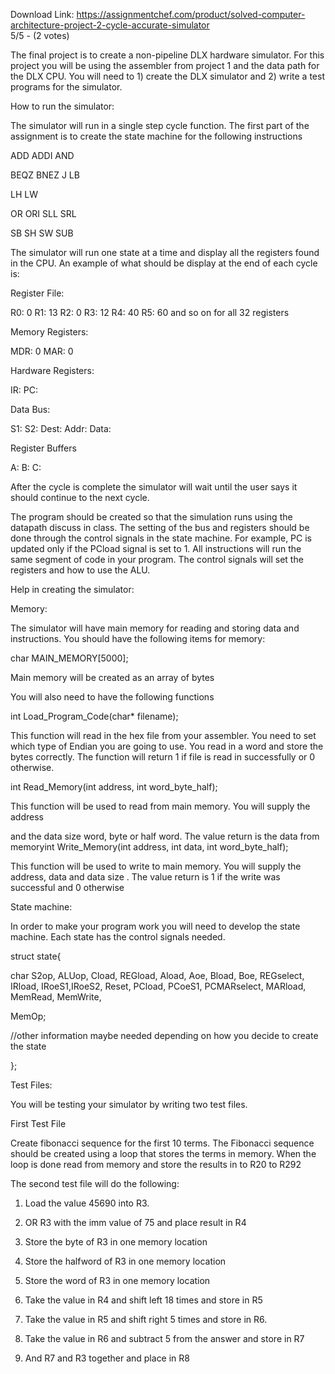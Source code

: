 Download Link: https://assignmentchef.com/product/solved-computer-architecture-project-2-cycle-accurate-simulator
<br>
5/5 - (2 votes)

The final project is to create a non-pipeline DLX hardware simulator.  For this project you will be using the assembler from project 1 and the data path for the DLX CPU.  You will need to 1) create the DLX simulator and 2) write a test programs for the simulator.



How to run the simulator:

The simulator will run in a single step cycle function.  The first part of the assignment is  to create the state machine for the following instructions

ADD      ADDI      AND

BEQZ      BNEZ      J      LB

LH      LW

OR      ORI      SLL      SRL

SB      SH      SW      SUB

The simulator will run one state at a time and display all the registers found in the CPU.  An example of what should be display at the end of each cycle is:

Register File:

R0: 0   R1: 13   R2:  0  R3:  12  R4: 40  R5: 60  and so on for all 32 registers

Memory Registers:

MDR:  0   MAR: 0

Hardware Registers:

IR:             PC:

Data Bus:

S1:             S2:             Dest:          Addr:               Data:

Register Buffers

A:              B:                C:

After the cycle is complete the simulator will wait until the user says it should continue to the next cycle.

The program should be created so that the simulation runs using the datapath discuss in class. The setting of the bus and registers should be done through the control signals in the state machine. For example, PC is updated only if the PCload signal is set to 1. All instructions will run the same segment of code in your program. The control signals will set the registers and how to use the ALU.

Help in creating the simulator:

Memory:

The simulator will have main memory for reading and storing data and instructions.  You should have the following items for memory:

char MAIN_MEMORY[5000];

Main memory will be created as an array of bytes

You will also need to have the following functions

int Load_Program_Code(char* filename);

This function will read in the hex file from your assembler.  You need to set which type of Endian you are going to use. You read in a word and store the bytes correctly. The function will return 1 if file is read in successfully or 0 otherwise.

int Read_Memory(int address, int word_byte_half);

This function will be used to read from main memory.  You will supply the address

and the data size word, byte or half word. The value return is the data from memoryint Write_Memory(int address, int data, int word_byte_half);

This function will be used to write to main memory.  You will supply the address, data  and data size .  The value return is 1 if the write was successful and 0 otherwise

State machine:

In order to make your program work you will need to develop the state machine. Each state has the control signals needed.

struct state{

char S2op, ALUop, Cload, REGload, Aload, Aoe, Bload, Boe, REGselect, IRload, IRoeS1,IRoeS2, Reset, PCload, PCoeS1, PCMARselect, MARload, MemRead, MemWrite,

MemOp;

//other information maybe needed depending on how you decide to create the state

};

Test Files:

You will be testing your simulator by writing two test files.

First Test File

Create fibonacci sequence for the first 10 terms. The Fibonacci sequence should be created using a loop that stores the terms in memory. When the loop is done read from memory and store the results in to R20 to R292

The second test file will do the following:

1) Load the value 45690 into R3.

2) OR R3 with the imm value of 75 and place result in R4

3) Store the byte of R3 in one memory location

4) Store the halfword of R3 in one memory location

5) Store the word of R3 in one memory location

6) Take the value in R4 and shift left 18 times and store in R5

7) Take the value in R5 and shift right 5 times and store in R6.

8) Take the value in R6 and subtract 5 from the answer and store in R7

9) And R7 and R3 together and place in R8